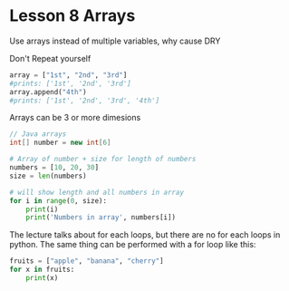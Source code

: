 # Lesson 8 Arrays

Use arrays instead of multiple variables, why cause DRY

Don't Repeat yourself

```python
array = ["1st", "2nd", "3rd"]
#prints: ['1st', '2nd', '3rd']
array.append("4th")
#prints: ['1st', '2nd', '3rd', '4th']
```

Arrays can be 3 or more dimesions

```java
// Java arrays
int[] number = new int[6]
```

```python
# Array of number + size for length of numbers
numbers = [10, 20, 30]
size = len(numbers)

# will show length and all numbers in array
for i in range(0, size):
    print(i)
    print('Numbers in array', numbers[i])
```

The lecture talks about for each loops, but there are no for each loops
in python. The same thing can be performed with a for loop like this:

```python
fruits = ["apple", "banana", "cherry"]
for x in fruits:
	print(x)
``` 


